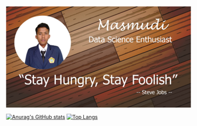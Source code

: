 [![header_2](https://raw.githubusercontent.com/adimasmudi/adimasmudi/main/header.jpg)](https://adimasmudi.github.io/portofolio/)

<!-- ### Hello folks 👋 -->

[![Anurag's GitHub stats](https://github-readme-stats.vercel.app/api?username=adimasmudi&show_icons=true&theme=radical)](https://github.com/adimasmudi/github-readme-stats) [![Top Langs](https://github-readme-stats.vercel.app/api/top-langs/?username=adimasmudi&layout=compact)](https://github.com/adimasmudi/github-readme-stats)

<!--
**adimasmudi/adimasmudi** is a ✨ _special_ ✨ repository because its `README.md` (this file) appears on your GitHub profile.

Here are some ideas to get you started:



- 🔭 I’m currently working on ...
- 🌱 I’m currently learning ...
- 👯 I’m looking to collaborate on ...
- 🤔 I’m looking for help with ...
- 💬 Ask me about ...
- 📫 How to reach me: ...
- 😄 Pronouns: ...
- ⚡ Fun fact: ...
-->

